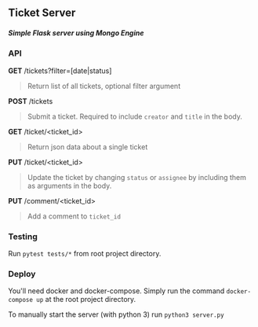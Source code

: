 ## Ticket Server
##### Simple Flask server using Mongo Engine

### API
**GET** /tickets?filter=[date|status]
> Return list of all tickets, optional filter argument

**POST** /tickets
> Submit a ticket. Required to include `creator` and `title` in the body.

**GET** /ticket/<ticket_id>
> Return json data about a single ticket

**PUT** /ticket/<ticket_id>
> Update the ticket by changing `status` or `assignee` by including them as arguments in the body.

**PUT** /comment/<ticket_id>
>	Add a comment to `ticket_id`

### Testing

Run `pytest tests/*` from root project directory.

### Deploy

You'll need docker and docker-compose. Simply run the command `docker-compose up` at the root project directory.

To manually start the server (with python 3) run `python3 server.py`
